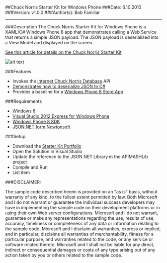##Chuck Norris Starter Kit for Windows Phone
###Date: 6.10.2013
###Version: v1.0.0
###Author(s): Bob Familiar

----------
###Description
The Chuck Norris Starter Kit for Windows Phone is a XAML/C# Windows Phone 8 app that demonstrates calling a Web Service that returns a simple JSON payload. The JSON payload is deserialized into a View Model and displayed on the screen.

[See this article for details on the Chuck Norris Starter Kit][1]

![alt text][2]

###Features
 - Invokes the [Internet Chuck Norris Database][3] API
 - [Demonstrates how to deserialize JSON to C#][4]
 - Provides a baseline for a [Windows Phone 8 Store App][5]

###Requirements

 - Windows 8
 - [Visual Studio 2012 Express for Windows Phone][6]
 - [Windows Phone 8 SDK][7]
 - [JSON.NET form Newtonsoft][8]

###Setup
   
 - Download the [Starter Kit Portfolio][9]
 - Open the Solution in Visual Studio
 - Update the reference to the JSON.NET Library in the APIMASHLib project
 - Compile and Run
 - List item

###DISCLAIMER: 

The sample code described herein is provided on an "as is" basis, without warranty of any kind, to the fullest extent permitted by law. Both Microsoft and I do not warrant or guarantee the individual success developers may have in implementing the sample code on their development platforms or in using their own Web server configurations. 
Microsoft and I do not warrant, guarantee or make any representations regarding the use, results of use, accuracy, timeliness or completeness of any data or information relating to the sample code. Microsoft and I disclaim all warranties, express or implied, and in particular, disclaims all warranties of merchantability, fitness for a particular purpose, and warranties related to the code, or any service or software related thereto. 
Microsoft and I shall not be liable for any direct, indirect or consequential damages or costs of any type arising out of any action taken by you or others related to the sample code.

  [1]: http://theundocumentedapi.com/index.php/apimash-chuck-norris-starter-kit-for-windows-phone-8/
  [2]: https://raw.github.com/winappkits/ChuckNorrisAPI/master/WindowsPhone8/CS/APIMASH_CNorris_StarterKit_Screen3.png "Chuck Norris Starter Kit"
  [3]: http://www.icndb.com/
  [4]: http://theundocumentedapi.com/index.php/apimash-json-deserialization-for-c-developers/
  [5]: http://dev.windowsphone.com/en-us
  [6]: http://www.microsoft.com/visualstudio/eng/products/visual-studio-express-for-windows-phone
  [7]: http://dev.windowsphone.com/en-us/downloadsdk
  [8]: https://json.codeplex.com/
  [9]: http://apimash.github.io/StarterKits